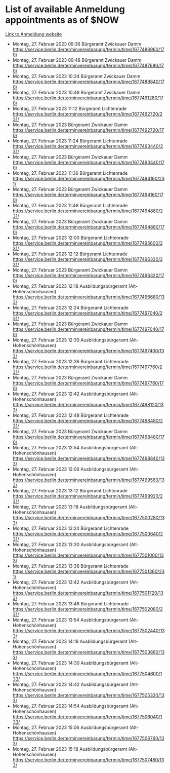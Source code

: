 # List of available Anmeldung appointments as of $NOW
[Link to Anmeldung website](https://service.berlin.de/terminvereinbarung/termin/tag.php?termin=1&anliegen[]=120686&dienstleisterlist=122210,122217,327316,122219,327312,122227,327314,122231,327346,122243,327348,122254,122252,329742,122260,329745,122262,329748,122271,327278,122273,327274,122277,327276,330436,122280,327294,122282,327290,122284,327292,122291,327270,122285,327266,122286,327264,122296,327268,150230,329760,122297,327286,122294,327284,122312,329763,122314,329775,122304,327330,122311,327334,122309,327332,317869,122281,327352,122279,329772,122283,122276,327324,122274,327326,122267,329766,122246,327318,122251,327320,122257,327322,122208,327298,122226,327300&herkunft=http%3A%2F%2Fservice.berlin.de%2Fdienstleistung%2F120686%2F)
- Montag, 27. Februar 2023 09:36 Bürgeramt Zwickauer Damm https://service.berlin.de/terminvereinbarung/termin/time/1677486960/170/
- Montag, 27. Februar 2023 09:48 Bürgeramt Zwickauer Damm https://service.berlin.de/terminvereinbarung/termin/time/1677487680/170/
- Montag, 27. Februar 2023 10:24 Bürgeramt Zwickauer Damm https://service.berlin.de/terminvereinbarung/termin/time/1677489840/170/
- Montag, 27. Februar 2023 10:48 Bürgeramt Zwickauer Damm https://service.berlin.de/terminvereinbarung/termin/time/1677491280/170/
- Montag, 27. Februar 2023 11:12 Bürgeramt Lichtenrade https://service.berlin.de/terminvereinbarung/termin/time/1677492720/231/
- Montag, 27. Februar 2023  Bürgeramt Zwickauer Damm https://service.berlin.de/terminvereinbarung/termin/time/1677492720/170/
- Montag, 27. Februar 2023 11:24 Bürgeramt Lichtenrade https://service.berlin.de/terminvereinbarung/termin/time/1677493440/231/
- Montag, 27. Februar 2023  Bürgeramt Zwickauer Damm https://service.berlin.de/terminvereinbarung/termin/time/1677493440/170/
- Montag, 27. Februar 2023 11:36 Bürgeramt Lichtenrade https://service.berlin.de/terminvereinbarung/termin/time/1677494160/231/
- Montag, 27. Februar 2023  Bürgeramt Zwickauer Damm https://service.berlin.de/terminvereinbarung/termin/time/1677494160/170/
- Montag, 27. Februar 2023 11:48 Bürgeramt Lichtenrade https://service.berlin.de/terminvereinbarung/termin/time/1677494880/231/
- Montag, 27. Februar 2023  Bürgeramt Zwickauer Damm https://service.berlin.de/terminvereinbarung/termin/time/1677494880/170/
- Montag, 27. Februar 2023 12:00 Bürgeramt Lichtenrade https://service.berlin.de/terminvereinbarung/termin/time/1677495600/231/
- Montag, 27. Februar 2023 12:12 Bürgeramt Lichtenrade https://service.berlin.de/terminvereinbarung/termin/time/1677496320/231/
- Montag, 27. Februar 2023  Bürgeramt Zwickauer Damm https://service.berlin.de/terminvereinbarung/termin/time/1677496320/170/
- Montag, 27. Februar 2023 12:18 Ausbildungsbürgeramt (Alt- Hohenschönhausen) https://service.berlin.de/terminvereinbarung/termin/time/1677496680/133/
- Montag, 27. Februar 2023 12:24 Bürgeramt Lichtenrade https://service.berlin.de/terminvereinbarung/termin/time/1677497040/231/
- Montag, 27. Februar 2023  Bürgeramt Zwickauer Damm https://service.berlin.de/terminvereinbarung/termin/time/1677497040/170/
- Montag, 27. Februar 2023 12:30 Ausbildungsbürgeramt (Alt- Hohenschönhausen) https://service.berlin.de/terminvereinbarung/termin/time/1677497400/133/
- Montag, 27. Februar 2023 12:36 Bürgeramt Lichtenrade https://service.berlin.de/terminvereinbarung/termin/time/1677497760/231/
- Montag, 27. Februar 2023  Bürgeramt Zwickauer Damm https://service.berlin.de/terminvereinbarung/termin/time/1677497760/170/
- Montag, 27. Februar 2023 12:42 Ausbildungsbürgeramt (Alt- Hohenschönhausen) https://service.berlin.de/terminvereinbarung/termin/time/1677498120/133/
- Montag, 27. Februar 2023 12:48 Bürgeramt Lichtenrade https://service.berlin.de/terminvereinbarung/termin/time/1677498480/231/
- Montag, 27. Februar 2023  Bürgeramt Zwickauer Damm https://service.berlin.de/terminvereinbarung/termin/time/1677498480/170/
- Montag, 27. Februar 2023 12:54 Ausbildungsbürgeramt (Alt- Hohenschönhausen) https://service.berlin.de/terminvereinbarung/termin/time/1677498840/133/
- Montag, 27. Februar 2023 13:06 Ausbildungsbürgeramt (Alt- Hohenschönhausen) https://service.berlin.de/terminvereinbarung/termin/time/1677499560/133/
- Montag, 27. Februar 2023 13:12 Bürgeramt Lichtenrade https://service.berlin.de/terminvereinbarung/termin/time/1677499920/231/
- Montag, 27. Februar 2023 13:18 Ausbildungsbürgeramt (Alt- Hohenschönhausen) https://service.berlin.de/terminvereinbarung/termin/time/1677500280/133/
- Montag, 27. Februar 2023 13:24 Bürgeramt Lichtenrade https://service.berlin.de/terminvereinbarung/termin/time/1677500640/231/
- Montag, 27. Februar 2023 13:30 Ausbildungsbürgeramt (Alt- Hohenschönhausen) https://service.berlin.de/terminvereinbarung/termin/time/1677501000/133/
- Montag, 27. Februar 2023 13:36 Bürgeramt Lichtenrade https://service.berlin.de/terminvereinbarung/termin/time/1677501360/231/
- Montag, 27. Februar 2023 13:42 Ausbildungsbürgeramt (Alt- Hohenschönhausen) https://service.berlin.de/terminvereinbarung/termin/time/1677501720/133/
- Montag, 27. Februar 2023 13:48 Bürgeramt Lichtenrade https://service.berlin.de/terminvereinbarung/termin/time/1677502080/231/
- Montag, 27. Februar 2023 13:54 Ausbildungsbürgeramt (Alt- Hohenschönhausen) https://service.berlin.de/terminvereinbarung/termin/time/1677502440/133/
- Montag, 27. Februar 2023 14:18 Ausbildungsbürgeramt (Alt- Hohenschönhausen) https://service.berlin.de/terminvereinbarung/termin/time/1677503880/133/
- Montag, 27. Februar 2023 14:30 Ausbildungsbürgeramt (Alt- Hohenschönhausen) https://service.berlin.de/terminvereinbarung/termin/time/1677504600/133/
- Montag, 27. Februar 2023 14:42 Ausbildungsbürgeramt (Alt- Hohenschönhausen) https://service.berlin.de/terminvereinbarung/termin/time/1677505320/133/
- Montag, 27. Februar 2023 14:54 Ausbildungsbürgeramt (Alt- Hohenschönhausen) https://service.berlin.de/terminvereinbarung/termin/time/1677506040/133/
- Montag, 27. Februar 2023 15:06 Ausbildungsbürgeramt (Alt- Hohenschönhausen) https://service.berlin.de/terminvereinbarung/termin/time/1677506760/133/
- Montag, 27. Februar 2023 15:18 Ausbildungsbürgeramt (Alt- Hohenschönhausen) https://service.berlin.de/terminvereinbarung/termin/time/1677507480/133/
